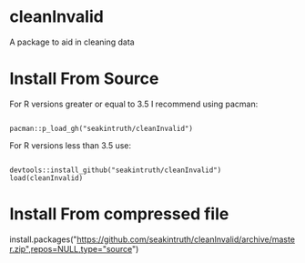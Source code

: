 # cleanInvalid

A package to aid in cleaning data


# Install From Source
For R versions greater or equal to 3.5 I recommend using pacman:

```

pacman::p_load_gh("seakintruth/cleanInvalid")

```



For R versions less than 3.5 use:

```

devtools::install_github("seakintruth/cleanInvalid")
load(cleanInvalid)

```

# Install From compressed file
install.packages("https://github.com/seakintruth/cleanInvalid/archive/master.zip",repos=NULL,type="source")
